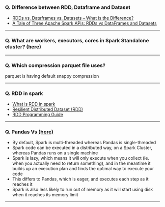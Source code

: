 ### Q. Difference between RDD, Dataframe and Dataset 
 - [RDDs vs. Dataframes vs. Datasets – What is the Difference?](https://www.analyticsvidhya.com/blog/2020/11/what-is-the-difference-between-rdds-dataframes-and-datasets/)
 - [A Tale of Three Apache Spark APIs: RDDs vs DataFrames and Datasets](https://databricks.com/blog/2016/07/14/a-tale-of-three-apache-spark-apis-rdds-dataframes-and-datasets.html)

---

### Q. What are workers, executors, cores in Spark Standalone cluster? [(here)](https://stackoverflow.com/questions/32621990/what-are-workers-executors-cores-in-spark-standalone-cluster#:~:text=own%20Java%20processes.-,DRIVER,in%20a%20given%20Spark%20job.)

---
### Q. Which compression parquet file uses?
parquet is having default snappy compression

---

### Q. RDD in spark
 - [What is RDD in spark](https://stackoverflow.com/questions/34433027/what-is-rdd-in-spark)
 - [Resilient Distributed Dataset (RDD)](https://databricks.com/glossary/what-is-rdd#:~:text=RDD%20was%20the%20primary%20user,that%20offers%20transformations%20and%20actions.)
 - [RDD Programming Guide](https://spark.apache.org/docs/latest/rdd-programming-guide.html)

---

### Q. Pandas Vs [(here)](https://towardsdatascience.com/stop-using-pandas-and-start-using-spark-with-scala-f7364077c2e0)
 - By default, Spark is multi-threaded whereas Pandas is single-threaded
 - Spark code can be executed in a distributed way, on a Spark Cluster, whereas Pandas runs on a single machine
 - Spark is lazy, which means it will only execute when you collect (ie. when you actually need to return something), and in the meantime it builds up an execution plan and finds the optimal way to execute your code
 - This differs to Pandas, which is eager, and executes each step as it reaches it
 - Spark is also less likely to run out of memory as it will start using disk when it reaches its memory limit

---
